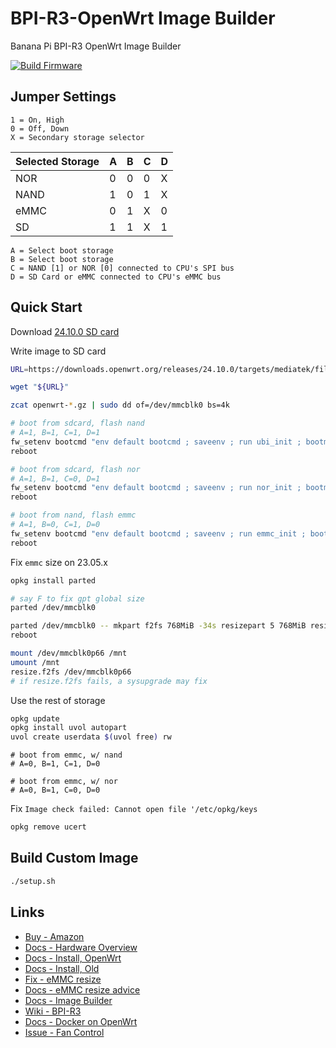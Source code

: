 # BPI-R3-OpenWrt Image Builder

Banana Pi BPI-R3 OpenWrt Image Builder

[![Build Firmware](https://github.com/codekow/bpi-r3-openwrt/actions/workflows/bpi-r3-24.10.yml/badge.svg)](https://github.com/codekow/bpi-r3-openwrt/actions/workflows/bpi-r3-24.10.yml)

## Jumper Settings

```
1 = On, High
0 = Off, Down
X = Secondary storage selector
```

| Selected Storage | A | B | C | D |
|-|-|-|-|-|
| NOR  | 0 | 0 | 0 | X |
| NAND | 1 | 0 | 1 | X |
| eMMC | 0 | 1 | X | 0 |
| SD   | 1 | 1 | X | 1 |

```
A = Select boot storage
B = Select boot storage
C = NAND [1] or NOR [0] connected to CPU's SPI bus
D = SD Card or eMMC connected to CPU's eMMC bus
```

## Quick Start

Download [24.10.0 SD card](https://downloads.openwrt.org/releases/24.10.0/targets/mediatek/filogic/openwrt-24.10.0-mediatek-filogic-bananapi_bpi-r3-sdcard.img.gz)

Write image to SD card

```sh
URL=https://downloads.openwrt.org/releases/24.10.0/targets/mediatek/filogic/openwrt-24.10.0-mediatek-filogic-bananapi_bpi-r3-sdcard.img.gz

wget "${URL}"

zcat openwrt-*.gz | sudo dd of=/dev/mmcblk0 bs=4k
```

```sh
# boot from sdcard, flash nand
# A=1, B=1, C=1, D=1
fw_setenv bootcmd "env default bootcmd ; saveenv ; run ubi_init ; bootmenu 0"
reboot
```

```sh
# boot from sdcard, flash nor
# A=1, B=1, C=0, D=1
fw_setenv bootcmd "env default bootcmd ; saveenv ; run nor_init ; bootmenu 0"
reboot
```

```sh
# boot from nand, flash emmc
# A=1, B=0, C=1, D=0
fw_setenv bootcmd "env default bootcmd ; saveenv ; run emmc_init ; bootmenu 0"
reboot
```

Fix `emmc` size on 23.05.x

```sh
opkg install parted

# say F to fix gpt global size
parted /dev/mmcblk0

parted /dev/mmcblk0 -- mkpart f2fs 768MiB -34s resizepart 5 768MiB resizepart 4 67.1M resizepart 3 12.6M 
reboot

mount /dev/mmcblk0p66 /mnt
umount /mnt
resize.f2fs /dev/mmcblk0p66
# if resize.f2fs fails, a sysupgrade may fix
```

Use the rest of storage

```sh
opkg update
opkg install uvol autopart
uvol create userdata $(uvol free) rw
```

```
# boot from emmc, w/ nand
# A=0, B=1, C=1, D=0

# boot from emmc, w/ nor
# A=0, B=1, C=0, D=0
```

Fix `Image check failed: Cannot open file '/etc/opkg/keys`

```sh
opkg remove ucert
```

## Build Custom Image

```sh
./setup.sh
```

## Links

- [Buy - Amazon](https://www.amazon.com/gp/product/B0BDG6R41Q)
- [Docs - Hardware Overview](https://wiki.fw-web.de/doku.php?id=en:bpi-r3:start)
- [Docs - Install, OpenWrt](https://openwrt.org/toh/sinovoip/bananapi_bpi-r3)
- [Docs - Install, Old](https://forum.banana-pi.org/t/banana-pi-bpi-r3-openwrt-image/13236/4)
- [Fix - eMMC resize](https://forum.banana-pi.org/t/bpi-r3-how-to-flash-openwrt-snapshot-on-emmc/14055/5)
- [Docs - eMMC resize advice](https://forum.banana-pi.org/t/bpi-r3-mini-how-to-extend-emmc-overlayfs/17732/43)
- [Docs - Image Builder](https://openwrt.org/docs/guide-user/additional-software/imagebuilder#using_the_image_builder)
- [Wiki - BPI-R3](https://wiki.banana-pi.org/Getting_Started_with_BPI-R3)
- [Docs - Docker on OpenWrt](https://openwrt.org/docs/guide-user/virtualization/docker_host)
- [Issue - Fan Control](https://github.com/openwrt/openwrt/pull/16962)
